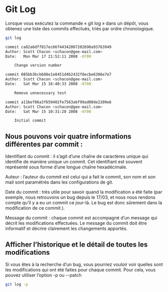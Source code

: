 # Git Log

Lorsque vous exécutez la commande « git log » dans un dépôt, vous obtenez une liste des commits effectués, triés par ordre chronologique.


```bash
git log
```

```bash
commit ca82a6dff817ec66f44342007202690a93763949
Author: Scott Chacon <schacon@gee-mail.com>
Date:   Mon Mar 17 21:52:11 2008 -0700

    Change version number

commit 085bb3bcb608e1e8451d4b2432f8ecbe6306e7e7
Author: Scott Chacon <schacon@gee-mail.com>
Date:   Sat Mar 15 16:40:33 2008 -0700

    Remove unnecessary test

commit a11bef06a3f659402fe7563abf99ad00de2209e6
Author: Scott Chacon <schacon@gee-mail.com>
Date:   Sat Mar 15 10:31:28 2008 -0700

    Initial commit
```

## Nous pouvons voir quatre informations différentes par commit :

Identifiant du commit : il s’agit d’une chaîne de caractères unique qui identifie de manière unique un commit. Cet identifiant est souvent représenté sous forme d’une longue chaîne hexadécimale.

Auteur : l’auteur du commit est celui qui a fait le commit, son nom et son mail sont paramétrés dans les configurations de git.

Date du commit : très utile pour savoir quand la modification a été faite (par exemple, nous retrouvons un bug depuis le 17/03, et nous nous rendons compte qu’il y a eu un commit ce jour-là. Le bug est donc sûrement dans la modification de ce commit.).

Message du commit : chaque commit est accompagné d’un message qui décrit les modifications effectuées. Le message du commit doit être informatif et décrire clairement les changements apportés.    


## Afficher l’historique et le détail de toutes les modifications

Si vous êtes à la recherche d’un bug, vous pourriez vouloir voir quelles sont les modifications qui ont été faites pour chaque commit. Pour cela, vous pouvez utiliser l’option -p ou --patch


```bash
git log -p